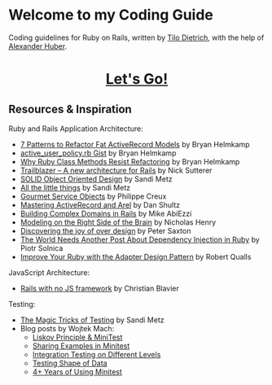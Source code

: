 # Welcome to my Coding Guide

Coding guidelines for Ruby on Rails, written by [Tilo Dietrich](https://github.com/tilod), with the help of [Alexander Huber](https://github.com/alihuber).


<h1 align="center">
  <a href="/tilod/coding_guide/wikis/home">Let's Go!</a>
</h1>


## Resources & Inspiration

Ruby and Rails Application Architecture:

-   [7 Patterns to Refactor Fat ActiveRecord Models](http://blog.codeclimate.com/blog/2012/10/17/7-ways-to-decompose-fat-activerecord-models/) by Bryan Helmkamp
-   [active_user_policy.rb Gist](https://gist.github.com/brynary/4670393) by Bryan Helmkamp
-   [Why Ruby Class Methods Resist Refactoring](http://blog.codeclimate.com/blog/2012/11/14/why-ruby-class-methods-resist-refactoring/) by Bryan Helmkamp
-   [Trailblazer – A new architecture for Rails](https://leanpub.com/trailblazer) by Nick Sutterer
-   [SOLID Object Oriented Design](http://confreaks.com/videos/240-goruco2009-solid-object-oriented-design) by Sandi Metz
-   [All the little things](http://confreaks.com/videos/3358-railsconf-all-the-little-things) by Sandi Metz
-   [Gourmet Service Objects](http://brewhouse.io/blog/2014/04/30/gourmet-service-objects.html) by Philippe Creux
-   [Mastering ActiveRecord and Arel](http://danshultz.github.io/talks/mastering_activerecord_arel/#/) by Dan Shultz
-   [Building Complex Domains in Rails](http://quickleft.com/blog/engineering-lunch-series-building-complex-domains-in-rails) by Mike AbiEzzi
-   [Modeling on the Right Side of the Brain](http://confreaks.com/videos/3321-railsconf-modeling-on-the-right-side-of-the-brain) by Nicholas Henry
-   [Discovering the joy of over design](http://insights.workshop14.io/2015/07/14/domain-driven-design-introduction.html) by Peter Saxton
-   [The World Needs Another Post About Dependency Injection in Ruby](http://solnic.eu/2013/12/17/the-world-needs-another-post-about-dependency-injection-in-ruby.html) by Piotr Solnica
-   [Improve Your Ruby with the Adapter Design Pattern](http://www.sitepoint.com/using-and-testing-the-adapter-design-pattern/) by Robert Qualls

JavaScript Architecture:

-   [Rails with no JS framework](https://medium.com/@cblavier/rails-with-no-js-framework-26d2d1646cd) by Christian Blavier

Testing:

-   [The Magic Tricks of Testing](http://confreaks.com/videos/2452-railsconf2013-the-magic-tricks-of-testing) by Sandi Metz
-   Blog posts by Wojtek Mach:
    -   [Liskov Principle & MiniTest](http://wojtekmach.pl/blog/2012/07/17/liskov-principle-and-minitest/)
    -   [Sharing Examples in Minitest](http://wojtekmach.pl/blog/2013/07/17/sharing-examples-in-minitest/)
    -   [Integration Testing on Different Levels](http://wojtekmach.pl/blog/2014/07/17/integration-testing-on-different-levels/)
    -   [Testing Shape of Data](http://wojtekmach.pl/blog/2015/07/17/testing-shape-of-data/)
    -   [4+ Years of Using Minitest](http://wojtekmach.pl/blog/2016/07/17/4-plus-years-of-using-minitest/)

